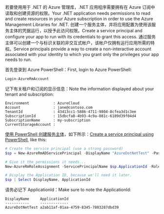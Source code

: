 <span data-ttu-id="3eab4-101">若要使用用于 .NET 的 Azure 管理库，.NET 应用程序需要拥有在 Azure 订阅中读取和创建资源的权限。</span><span class="sxs-lookup"><span data-stu-id="3eab4-101">Your .NET application needs permissions to read and create resources in your Azure subscription in order to use the Azure Management Libraries for .NET.</span></span> <span data-ttu-id="3eab4-102">创建一个服务主体，并将应用配置为使用该服务主体的凭据运行，以授予此访问权限。</span><span class="sxs-lookup"><span data-stu-id="3eab4-102">Create a service principal and configure your app to run with its credentials to grant this access.</span></span> <span data-ttu-id="3eab4-103">通过服务主体可以创建一个与标识关联的非交互式帐户，该帐户仅拥有运行应用所需的特权。</span><span class="sxs-lookup"><span data-stu-id="3eab4-103">Service principals provide a way to create a non-interactive account associated with your identity to which you grant only the privileges your app needs to run.</span></span>

<span data-ttu-id="3eab4-104">首先登录到 Azure PowerShell：</span><span class="sxs-lookup"><span data-stu-id="3eab4-104">First, login to Azure PowerShell:</span></span>

```powershell
Login-AzureRmAccount
```

<span data-ttu-id="3eab4-105">记下有关租户和订阅的显示信息：</span><span class="sxs-lookup"><span data-stu-id="3eab4-105">Note the information displayed about your tenant and subscription:</span></span>

```plaintext
Environment           : AzureCloud
Account               : jane@contoso.com
TenantId              : 43413cc1-5886-4711-9804-8cfea3d1c3ee
SubscriptionId        : 15dbcfa8-4b93-4c9a-881c-6189d39f04d4
SubscriptionName      : my-subscription
CurrentStorageAccount : 
```

<span data-ttu-id="3eab4-106">[使用 PowerShell 创建服务主体](/powershell/azure/create-azure-service-principal-azureps)，如下所示：</span><span class="sxs-lookup"><span data-stu-id="3eab4-106">[Create a service principal using PowerShell](/powershell/azure/create-azure-service-principal-azureps), like this:</span></span>

```powershell
# Create the service principal (use a strong password)
$sp = New-AzureRmADServicePrincipal -DisplayName "AzureDotNetTest" -Password "password"

# Give it the permissions it needs...
New-AzureRmRoleAssignment -ServicePrincipalName $sp.ApplicationId -RoleDefinitionName Contributor

# Display the Application ID, because we'll need it later.
$sp | Select DisplayName, ApplicationId
```

<span data-ttu-id="3eab4-107">请务必记下 ApplicationId：</span><span class="sxs-lookup"><span data-stu-id="3eab4-107">Make sure to note the ApplicationId:</span></span>

```plaintext
DisplayName     ApplicationId
-----------     -------------
AzureDotNetTest a2ab11af-01aa-4759-8345-7803287dbd39
```
